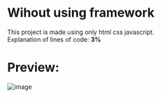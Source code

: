 # Wihout using framework
This project is made using only html css javascript. <br>
Explanation of lines of code: **3%**

# Preview: <br>
![image](https://user-images.githubusercontent.com/57764588/131664729-96a9e99d-6873-45ef-9d11-5a3093fd7399.png)
